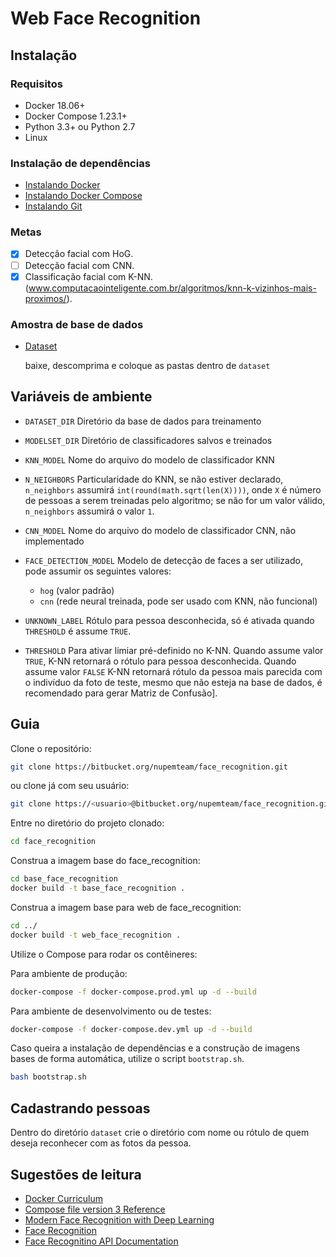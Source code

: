 # Web Face Recognition

## Instalação

### Requisitos

* Docker 18.06+
* Docker Compose 1.23.1+
* Python 3.3+ ou Python 2.7
* Linux

### Instalação de dependências

* [Instalando Docker](https://docs.docker.com/v17.12/install/)
* [Instalando Docker Compose](https://docs.docker.com/v17.09/compose/install/)
* [Instalando Git](https://git-scm.com/book/pt-br/v1/Primeiros-passos-Instalando-Git)

### Metas

* [x] Detecção facial com HoG.
* [ ] Detecção facial com CNN.
* [x] Classificação facial com K-NN.(www.computacaointeligente.com.br/algoritmos/knn-k-vizinhos-mais-proximos/).

### Amostra de base de dados

* [Dataset](https://drive.google.com/drive/folders/1QcVSeMT2tGXO-oMZkyBhuDGqBgmXRBmh?usp=sharing)
  
    baixe, descomprima e coloque as pastas dentro de `dataset`

## Variáveis de ambiente

* `DATASET_DIR`
  Diretório da base de dados para treinamento

* `MODELSET_DIR`
  Diretório de classificadores salvos e treinados

* `KNN_MODEL`
  Nome do arquivo do modelo de classificador KNN
* `N_NEIGHBORS`
  Particularidade do KNN, se não estiver declarado, `n_neighbors` assumirá 
  `int(round(math.sqrt(len(X))))`, onde `X` é número de pessoas a serem treinadas pelo algoritmo;
se não for um valor válido, `n_neighbors` assumirá
o valor `1`.

* `CNN_MODEL`
  Nome do arquivo do modelo de classificador CNN, não implementado

* `FACE_DETECTION_MODEL`
  Modelo de detecção de faces a ser utilizado, pode assumir os seguintes valores:
  * `hog` (valor padrão)
  * `cnn` (rede neural treinada, pode ser usado com KNN, não funcional)

* `UNKNOWN_LABEL`
  Rótulo para pessoa desconhecida, só é ativada quando `THRESHOLD` é assume `TRUE`. 

* `THRESHOLD`
  Para ativar limiar pré-definido no K-NN. Quando assume valor `TRUE`, K-NN retornará o rótulo para pessoa desconhecida. Quando assume valor `FALSE` K-NN retornará rótulo da pessoa mais parecida com o indivíduo da foto de teste, mesmo que não esteja na base de dados, é recomendado para gerar Matriz de Confusão].

## Guia

Clone o repositório:

```bash
git clone https://bitbucket.org/nupemteam/face_recognition.git
```

ou clone já com seu usuário:

```bash
git clone https://<usuario>@bitbucket.org/nupemteam/face_recognition.git
```

Entre no diretório do projeto clonado:

```bash
cd face_recognition
```

Construa a imagem base do face_recognition:

```bash
cd base_face_recognition
docker build -t base_face_recognition .
```

Construa a imagem base para web de face_recognition:

```bash
cd ../
docker build -t web_face_recognition . 
```

Utilize o Compose para rodar os contêineres:

Para ambiente de produção:

```bash
docker-compose -f docker-compose.prod.yml up -d --build 
```

Para ambiente de desenvolvimento ou de testes:

```bash
docker-compose -f docker-compose.dev.yml up -d --build 
```

Caso queira a instalação de dependências e a construção de imagens bases de forma automática, utilize o script `bootstrap.sh`.

```bash
bash bootstrap.sh
```

## Cadastrando pessoas

Dentro do diretório `dataset` crie o diretório com nome ou rótulo de quem deseja reconhecer 
com as fotos da pessoa.  

## Sugestões de leitura

* [Docker Curriculum](https://docker-curriculum.com/)
* [Compose file version 3 Reference](https://docs.docker.com/compose/compose-file/)
* [Modern Face Recognition with Deep Learning](https://medium.com/@ageitgey/machine-learning-is-fun-part-4-modern-face-recognition-with-deep-learning-c3cffc121d78)
* [Face Recognition](https://github.com/ageitgey/face_recognition)
* [Face Recognitino API Documentation](https://face-recognition.readthedocs.io/en/latest/face_recognition.html)